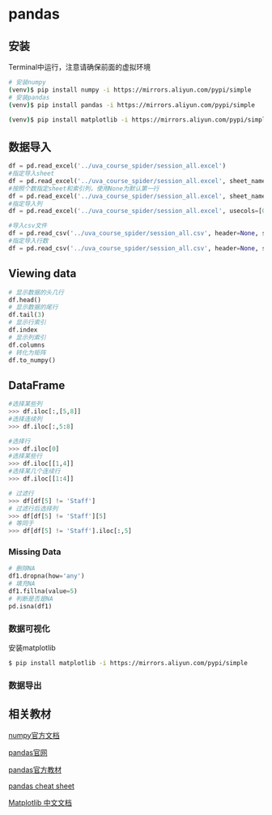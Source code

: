 # pandas

## 安装

Terminal中运行，注意请确保前面的虚拟环境

```bash
# 安装numpy
(venv)$ pip install numpy -i https://mirrors.aliyun.com/pypi/simple
# 安装pandas
(venv)$ pip install pandas -i https://mirrors.aliyun.com/pypi/simple

(venv)$ pip install matplotlib -i https://mirrors.aliyun.com/pypi/simple
```

## 数据导入

```python
df = pd.read_excel('../uva_course_spider/session_all.excel')
#指定导入sheet
df = pd.read_excel('../uva_course_spider/session_all.excel', sheet_name='Sheet1')
#按照个数指定sheet和索引列，使用None为默认第一行
df = pd.read_excel('../uva_course_spider/session_all.excel', sheet_name=0, header=0)
#指定导入列
df = pd.read_excel('../uva_course_spider/session_all.excel', usecols=[0,2])

#导入csv文件
df = pd.read_csv('../uva_course_spider/session_all.csv', header=None, sep=',')
#指定导入行数
df = pd.read_csv('../uva_course_spider/session_all.csv', header=None, sep=',', nrows=2,encoding='utf-8')
```

## Viewing data

```python
# 显示数据的头几行
df.head()
# 显示数据的尾行
df.tail(3)
# 显示行索引
df.index
# 显示列索引
df.columns
# 转化为矩阵
df.to_numpy()
```

## DataFrame

```python
#选择某些列
>>> df.iloc[:,[5,8]]
#选择连续列
>>> df.iloc[:,5:8]

#选择行
>>> df.iloc[0]
#选择某些行
>>> df.iloc[[1,4]]
#选择某几个连续行
>>> df.iloc[[1:4]]
```

```python
# 过滤行
>>> df[df[5] != 'Staff']
# 过滤行后选择列
>>> df[df[5] != 'Staff'][5]
# 等同于
>>> df[df[5] != 'Staff'].iloc[:,5]
```

### Missing Data

```python
# 删除NA
df1.dropna(how='any')
# 填充NA
df1.fillna(value=5)
# 判断是否是NA
pd.isna(df1)
```

### 数据可视化

安装matplotlib

```bash
$ pip install matplotlib -i https://mirrors.aliyun.com/pypi/simple
```

### 数据导出

## 相关教材

[numpy官方文档](https://www.numpy.org.cn/)

[pandas官网](https://pandas.pydata.org)

[pandas官方教材](https://pandas.pydata.org/pandas-docs/stable/getting_started/10min.html)

[pandas cheat sheet](https://myslide.cn/slides/12068)

[Matplotlib 中文文档](https://www.matplotlib.org.cn/index.html)

